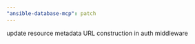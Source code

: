 ```yaml
---
"ansible-database-mcp": patch
---
```


update resource metadata URL construction in auth middleware
